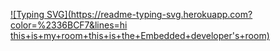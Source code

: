 [![Typing SVG](https://readme-typing-svg.herokuapp.com?color=%2336BCF7&lines=hi this+is+my+room+this+is+the+Embedded+developer's+room)](https://git.io/typing-svg)
